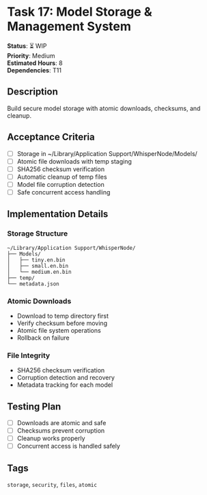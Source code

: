 # Task 17: Model Storage & Management System

**Status**: ⏳ WIP  
**Priority**: Medium  
**Estimated Hours**: 8  
**Dependencies**: T11  

## Description

Build secure model storage with atomic downloads, checksums, and cleanup.

## Acceptance Criteria

- [ ] Storage in ~/Library/Application Support/WhisperNode/Models/
- [ ] Atomic file downloads with temp staging
- [ ] SHA256 checksum verification
- [ ] Automatic cleanup of temp files
- [ ] Model file corruption detection
- [ ] Safe concurrent access handling

## Implementation Details

### Storage Structure
```
~/Library/Application Support/WhisperNode/
├── Models/
│   ├── tiny.en.bin
│   ├── small.en.bin
│   └── medium.en.bin
├── temp/
└── metadata.json
```

### Atomic Downloads
- Download to temp directory first
- Verify checksum before moving
- Atomic file system operations
- Rollback on failure

### File Integrity
- SHA256 checksum verification
- Corruption detection and recovery
- Metadata tracking for each model

## Testing Plan

- [ ] Downloads are atomic and safe
- [ ] Checksums prevent corruption
- [ ] Cleanup works properly
- [ ] Concurrent access is handled safely

## Tags
`storage`, `security`, `files`, `atomic`